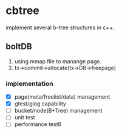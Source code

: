 # cbtree

implement several b-tree structures in c++.

## boltDB

1. using mmap file to manange page.
2. tx->commit->allocate(tx->DB->freepage)

### implementation

- [x] page(meta/freelist/data) management
- [x] gtest/glog capability
- [ ] bucket/node(B+Tree) management
- [ ] unit test
- [ ] performance testß